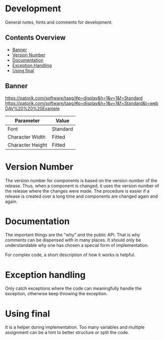# Development
General notes, hints and comments for development.

## Contents Overview
* [Banner](#banner)
* [Version Number](#version-number)
* [Documentation](#documentation)
* [Exception Handling](#exception-handling)
* [Using final](#using-final)

## Banner
https://patorjk.com/software/taag/#p=display&h=1&v=1&f=Standard  
https://patorjk.com/software/taag/#p=display&h=1&v=1&f=Standard&t=webDAV%20%20%20Example

| Parameter        | Value    |
| ---------------- | -------- |
| Font             | Standard |
| Character Width  | Fitted   |
| Character Height | Fitted   |

# Version Number
The version number for components is based on the version number of the
release. Thus, when a component is changed, it uses the version number of the
release where the changes were made. The procedure is easier if a release is
created over a long time and components are changed again and again.

# Documentation
The important things are the "why" and the public API. That is why comments can
be dispensed with in many places. It should only be understandable why one has
chosen a special form of implementation.

For complex code, a short description of how it works is helpful.

# Exception handling
Only catch exceptions where the code can meaningfully handle the exception,
otherwise keep throwing the exception.

# Using final
It is a helper during implementation. Too many variables and multiple
assignment can be a hint to better structure or split the code.